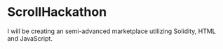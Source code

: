 # ScrollHackathon

I will be creating an semi-advanced marketplace utilizing Solidity, HTML and JavaScript.

